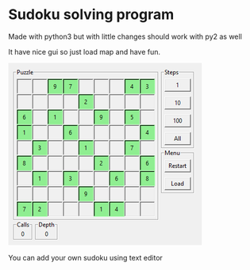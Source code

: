 # Sudoku solving program
Made with python3 but with little changes should work with py2 as well

It have nice gui so just load map and have fun.

![program in action](demo.gif)

You can add your own sudoku using text editor
